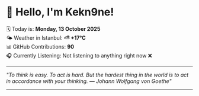 # 👋 Hello, I'm Kekn9ne!

🗓️ Today is: **Monday, 13 October 2025**  
🌤️ Weather in Istanbul: **⛅️  +17°C**  
📊 GitHub Contributions: **90**  
🎧 Currently Listening: Not listening to anything right now ❌

---

_"To think is easy. To act is hard. But the hardest thing in the world is to act in accordance with your thinking. — *Johann Wolfgang von Goethe*"_

---
